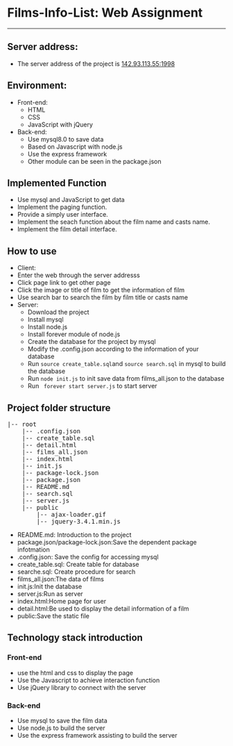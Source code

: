 # Films-Info-List: Web Assignment
***
## Server address:
* The server address of the project is <a href="http://142.93.113.55:1998">142.93.113.55:1998 </a>
## Environment:
* Front-end:
	* HTML
	* CSS
	* JavaScript with jQuery
* Back-end:
	* Use mysql8.0 to save data
	* Based on Javascript with node.js
	* Use the express framework
	* Other module can be seen in the package.json
## Implemented Function
* Use mysql and JavaScript to get data
* Implement the paging function.
* Provide a simply user interface.
* Implement the seach function about the film name and casts name.
* Implement the film detail interface.
## How to use
* Client:
 * Enter the web through the server addresss
 * Click page link to get other page
 * Click the image or title of film to get the information of film
 * Use search bar to search the film by film title or casts name
* Server:
	* Download the project
	* Install mysql
	* Install node.js
	* Install forever module of node.js 
	* Create the database for the project by mysql
	* Modify the .config.json according to the information of your database
	* Run ``` source create_table.sql ```and ```source search.sql``` in mysql to build the database
	* Run ``` node init.js ``` to init save data from films_all.json to the database
	* Run ``` forever start server.js``` to start server

## Project folder structure
<pre>
|-- root
    |-- .config.json	
    |-- create_table.sql
    |-- detail.html
    |-- films_all.json
    |-- index.html
    |-- init.js
    |-- package-lock.json
    |-- package.json
    |-- README.md
    |-- search.sql
    |-- server.js
    |-- public
        |-- ajax-loader.gif
        |-- jquery-3.4.1.min.js
</pre>
* README.md: Introduction to the project
* package.json/package-lock.json:Save the dependent package infotmation
* .config.json: Save the config for accessing mysql
* create_table.sql: Create table for database
* searche.sql: Create procedure for search
* films_all.json:The data of films
* init.js:Init the database
* server.js:Run as server
* index.html:Home page for user
* detail.html:Be used to display the detail information of a film
* public:Save the static file
## Technology stack introduction
### Front-end 
* use the html and css to display the page
* Use the Javascript to achieve interaction function
* Use jQuery library to connect with the server
### Back-end
* Use mysql to save the film data
* Use node.js to build the server
* Use the express framework assisting to build the server 